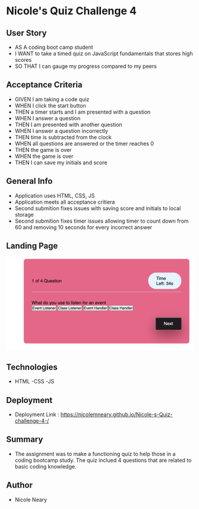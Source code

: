 
# Nicole's Quiz Challenge 4


## User Story

- AS A coding boot camp student
- I WANT to take a timed quiz on JavaScript fundamentals that stores high scores
- SO THAT I can gauge my progress compared to my peers


## Acceptance Criteria
- GIVEN I am taking a code quiz
- WHEN I click the start button
- THEN a timer starts and I am presented with a question
- WHEN I answer a question
- THEN I am presented with another question
- WHEN I answer a question incorrectly
- THEN time is subtracted from the clock
- WHEN all questions are answered or the timer reaches 0
- THEN the game is over
- WHEN the game is over
- THEN I can save my initials and score


## General Info
- Application uses HTML, CSS, JS
- Application meets all acceptance critiera 
- Second submition fixes issues with saving score and initials to local storage 
- Second submition fixes timer issues allowing timer to count down from 60 and removing 10 seconds for every incorrect answer 

## Landing Page 

<img src="assets/landingpage.png">

## Technologies
- HTML
-CSS
-JS

## Deployment

- Deployment Link : https://nicolemneary.github.io/Nicole-s-Quiz-challenge-4-/


## Summary

- The assignment was to make a functioning quiz to help those in a coding bootcamp study. The quiz inclued 4 questions that are related to basic coding knowledge.

## Author

- Nicole Neary


